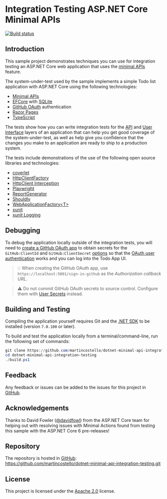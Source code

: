 # Integration Testing ASP.NET Core Minimal APIs

[![Build status](https://github.com/martincostello/dotnet-minimal-api-integration-testing/workflows/build/badge.svg?branch=main&event=push)](https://github.com/martincostello/dotnet-minimal-api-integration-testing/actions?query=workflow%3Abuild+branch%3Amain+event%3Apush)

## Introduction

This sample project demonstrates techniques you can use for integration testing
an ASP.NET Core web application that uses the [minimal APIs] feature.

[minimal APIs]: https://devblogs.microsoft.com/aspnet/asp-net-core-updates-in-net-6-preview-4/#introducing-minimal-apis

The system-under-test used by the sample implements a simple Todo list
application with ASP.NET Core using the following technologies:

* [Minimal APIs]
* [EFCore] with [SQLite]
* [GitHub OAuth] authentication
* [Razor Pages]
* [TypeScript]

[EFCore]: https://docs.microsoft.com/en-us/ef/core/
[GitHub OAuth]: https://github.com/aspnet-contrib/AspNet.Security.OAuth.Providers/blob/dev/docs/github.md
[Razor Pages]: https://docs.microsoft.com/en-us/aspnet/core/razor-pages/
[SQLite]: https://docs.microsoft.com/en-us/ef/core/providers/sqlite/
[TypeScript]: https://www.typescriptlang.org/docs/handbook/typescript-in-5-minutes-oop.html

The tests show how you can write integration tests for the [API] and [User
Interface] layers of an application that can help you get good coverage of the
system-under-test, as well as help give you confidence that the changes you make
to an application are ready to ship to a production system.

The tests include demonstrations of the use of the following open source
libraries and technologies:

* [coverlet]
* [HttpClientFactory]
* [HttpClient Interception]
* [Playwright]
* [ReportGenerator]
* [Shouldly]
* [WebApplicationFactory&lt;T&gt;]
* [xunit]
* [xunit Logging]

[API]: https://github.com/martincostello/dotnet-minimal-api-integration-testing/blob/main/tests/TodoApp.Tests/ApiTests.cs
[coverlet]: https://github.com/coverlet-coverage/coverlet
[HttpClientFactory]: https://docs.microsoft.com/en-us/dotnet/architecture/microservices/implement-resilient-applications/use-httpclientfactory-to-implement-resilient-http-requests
[HttpClient Interception]: https://github.com/justeat/httpclient-interception
[Playwright]: https://playwright.dev/dotnet/
[ReportGenerator]: https://github.com/danielpalme/ReportGenerator
[Shouldly]: https://shouldly.io/
[User Interface]: https://github.com/martincostello/dotnet-minimal-api-integration-testing/blob/main/tests/TodoApp.Tests/UITests.cs
[WebApplicationFactory&lt;T&gt;]: https://docs.microsoft.com/en-us/aspnet/core/test/integration-tests
[xunit]: https://xunit.net/
[xunit Logging]: https://github.com/martincostello/xunit-logging

## Debugging

To debug the application locally outside of the integration tests, you will need
to [create a GitHub OAuth app] to obtain secrets for the `GitHub:ClientId` and
`GitHub:ClientSecret` [options] so that the [OAuth user authentication] works and
you can log into the Todo App UI.

> 💡 When creating the GitHub OAuth app, use `https://localhost:5001/sign-in-github`
as the _Authorization callback URL_.

> ⚠️ Do not commit GitHub OAuth secrets to source control. Configure them
with [User Secrets] instead.

[create a GitHub OAuth app]: https://docs.github.com/en/developers/apps/building-oauth-apps/creating-an-oauth-app
[OAuth user authentication]: https://docs.microsoft.com/en-us/aspnet/core/security/authentication/social/?view=aspnetcore-5.0&tabs=visual-studio
[options]: https://github.com/martincostello/dotnet-minimal-api-integration-testing/blob/1cd99029a9e3af57ab2fe1335b43e298efb65c09/src/TodoApp/appsettings.json#L10-L11
[User Secrets]: https://docs.microsoft.com/en-us/aspnet/core/security/app-secrets

## Building and Testing

Compiling the application yourself requires Git and the
[.NET SDK](https://www.microsoft.com/net/download/core "Download the .NET SDK")
to be installed (version `7.0.100` or later).

To build and test the application locally from a terminal/command-line, run the
following set of commands:

```powershell
git clone https://github.com/martincostello/dotnet-minimal-api-integration-testing.git
cd dotnet-minimal-api-integration-testing
./build.ps1
```

## Feedback

Any feedback or issues can be added to the issues for this project in
[GitHub](https://github.com/martincostello/dotnet-minimal-api-integration-testing/issues "Issues for this project on GitHub.com").

## Acknowledgements

Thanks to David Fowler ([@davidfowl](https://github.com/davidfowl)) from the
ASP.NET Core team for helping out with resolving issues with Minimal Actions
found from testing this sample with the ASP.NET Core 6 pre-releases!

## Repository

The repository is hosted in
[GitHub](https://github.com/martincostello/dotnet-minimal-api-integration-testing "This project on GitHub.com"):
https://github.com/martincostello/dotnet-minimal-api-integration-testing.git

## License

This project is licensed under the
[Apache 2.0](http://www.apache.org/licenses/LICENSE-2.0.txt "The Apache 2.0 license")
license.
